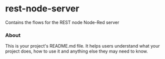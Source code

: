 rest-node-server
================

Contains the flows for the REST node Node-Red server

### About

This is your project's README.md file. It helps users understand what your
project does, how to use it and anything else they may need to know.